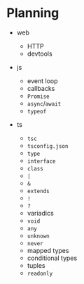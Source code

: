 # Planning

- web
  - HTTP
  - devtools

- js
  - event loop
  - callbacks
  - `Promise`
  - `async`/`await`
  - `typeof`
- ts
  - `tsc`
  - `tsconfig.json`
  - `type`
  - `interface`
  - `class`
  - `|`
  - `&`
  - `extends`
  - `!` 
  - `?`
  - variadics
  - `void`
  - `any`
  - `unknown`
  - `never`
  - mapped types
  - conditional types
  - tuples
  - `readonly`